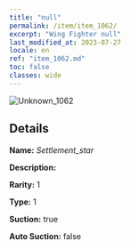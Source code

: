 ```yaml
---
title: "null"
permalink: /item/item_1062/
excerpt: "Wing Fighter null"
last_modified_at: 2023-07-27
locale: en
ref: "item_1062.md"
toc: false
classes: wide
---
```



 ![Unknown_1062](/images/item/Settlement_star_p.png)



## Details

 **Name:** *Settlement_star* 

 **Description:** 

 **Rarity:** 1 

 **Type:** 1 

 **Suction:** true 

 **Auto Suction:** false 


